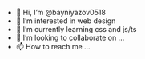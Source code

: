 - 👋 Hi, I’m @bayniyazov0518
- 👀 I’m interested in web design
- 🌱 I’m currently learning css and js/ts
- 💞️ I’m looking to collaborate on ...
- 📫 How to reach me ...

<!---
bayniyazov0518/bayniyazov0518 is a ✨ special ✨ repository because its `README.md` (this file) appears on your GitHub profile.
You can click the Preview link to take a look at your changes.
--->
